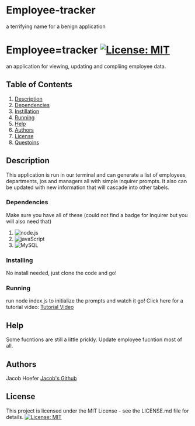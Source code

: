 # Employee-tracker
a terrifying name for a benign application
# Employee=tracker [![License: MIT](https://img.shields.io/badge/License-MIT-yellow.svg)](https://opensource.org/licenses/MIT)

an application for viewing, updating and compliing employee data.

## Table of Contents
1. [Description](#Description)
2. [Dependencies](#Dependencies)
3. [Instillation](#Installing)
4. [Running](#Running)
5. [Help](#Help)
6. [Authors](#Authors)
7. [License](#License)
8. [Questoins](#Questions?)


## Description
This application is run in our terminal and can generate a list of employees, departments, jos and managers all with simple inquirer prompts. It also can be updated with new information that will cascade into other tabels.  

### Dependencies
Make sure you have all of these (could not find a badge for Inquirer but you will also need that)
1. ![node.js](https://img.shields.io/badge/Node.js-43853D?style=for-the-badge&logo=node.js&logoColor=white)
2. ![javaScript](https://img.shields.io/badge/JavaScript-323330?style=for-the-badge&logo=javascript&logoColor=F7DF1E)
3. ![MySQL](https://img.shields.io/badge/mysql-%2300f.svg?style=for-the-badge&logo=mysql&logoColor=white)


### Installing
No install needed, just clone the code and go!

### Running
run node index.js to initialize the prompts and watch it go! 
Click here for a tutorial video: [Tutorial Video](https://drive.google.com/file/d/12i_LntuDxaY6QqfKnsBR1YV68NpHYG1r/view?usp=sharing)

## Help
Some fucntions are still a little prickly. Update employee fucntion most of all.

## Authors
Jacob Hoefer
[Jacob's Github](https://github.com/GendySparrowhawk)

## License
This project is licensed under the MIT License - see the LICENSE.md file for details.
[![License: MIT](https://img.shields.io/badge/License-MIT-yellow.svg)](https://opensource.org/licenses/MIT)

